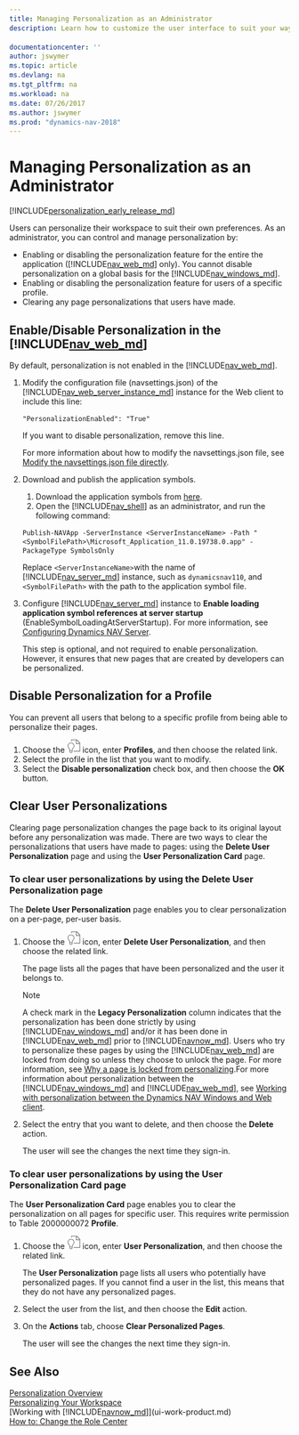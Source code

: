 ```yaml
---
title: Managing Personalization as an Administrator
description: Learn how to customize the user interface to suit your way of working.

documentationcenter: ''
author: jswymer
ms.topic: article
ms.devlang: na
ms.tgt_pltfrm: na
ms.workload: na
ms.date: 07/26/2017
ms.author: jswymer
ms.prod: "dynamics-nav-2018"
---
```

# Managing Personalization as an Administrator

[!INCLUDE[personalization_early_release_md](includes/personalization_early_release_md.md)]

Users can personalize their workspace to suit their own preferences. As an administrator, you can control and manage personalization by:

-   Enabling or disabling the personalization feature for the entire the application ([!INCLUDE[nav_web_md](includes/nav_web_md.md)] only). You cannot disable personalization on a global basis for the [!INCLUDE[nav_windows_md](includes/nav_windows_md.md)].
-   Enabling or disabling the personalization feature for users of a specific profile.
-   Clearing any page personalizations that users have made.

## <a name="EnablePersonalization"></a>Enable/Disable Personalization in the [!INCLUDE[nav_web_md](includes/nav_web_md.md)] 
By default, personalization is not enabled in the [!INCLUDE[nav_web_md](includes/nav_web_md.md)].

1.  Modify the configuration file (navsettings.json) of the [!INCLUDE[nav_web_server_instance_md](includes/nav_web_server_instance_md.md)] instance for the Web client to include this line:

    ```
    "PersonalizationEnabled": "True"
    ```

    If you want to disable personalization, remove this line.

    For more information about how to modify the navsettings.json file, see [Modify the navsettings.json file directly](https://docs.microsoft.com/en-us/dynamics-nav/configuring-microsoft-dynamics-nav-web-client-by-modifying-the-web.config-file#WebClientSettingsFile).

2. Download and publish the application symbols.

    1. Download the application symbols from [here](http://download.microsoft.com/download/C/7/9/C79AF269-A67E-4EEF-B9F2-52FAFA43E026/Microsoft_Application_11.0.19738.0.app).
    2. Open the [!INCLUDE[nav_shell](includes/nav_shell_md.md)] as an administrator, and run the following command:

    ```
    Publish-NAVApp -ServerInstance <ServerInstanceName> -Path "<SymbolFilePath>\Microsoft_Application_11.0.19738.0.app" -PackageType SymbolsOnly
    ```
    Replace `<ServerInstanceName>`with the name of [!INCLUDE[nav_server_md](includes/nav_server_md.md)] instance, such as `dynamicsnav110`, and `<SymbolFilePath>` with the path to the application symbol file.

3. Configure [!INCLUDE[nav_server_md](includes/nav_server_md.md)] instance to **Enable loading application symbol references at server startup** (EnableSymbolLoadingAtServerStartup). For more information, see [Configuring Dynamics NAV Server](https://docs.microsoft.com/en-us/dynamics-nav/configuring-microsoft-dynamics-nav-server).

    This step is optional, and not required to enable personalization. However, it ensures that new pages that are created by developers can be personalized. 

## Disable Personalization for a Profile
You can prevent all users that belong to a specific profile from being able to personalize their pages.
1.  Choose the ![Search for Page or Report](media/ui-search/search_small.png "Search for Page or Report icon") icon, enter **Profiles**, and then choose the related link.
2.  Select the profile in the list that you want to modify.
3.  Select the **Disable personalization** check box, and then choose the **OK** button.

## Clear User Personalizations
Clearing page personalization changes the page back to its original layout before any personalization was made. There are two ways to clear the personalizations that users have made to pages: using the **Delete User Personalization** page and using the **User Personalization Card** page.

### To clear user personalizations by using the Delete User Personalization page
The **Delete User Personalization** page enables you to clear personalization on a per-page, per-user basis.

1.  Choose the ![Search for Page or Report](media/ui-search/search_small.png "Search for Page or Report icon") icon, enter **Delete User Personalization**, and then choose the related link.

    The page lists all the pages that have been personalized and the user it belongs to.

    >[!NOTE]
    > A check mark in the **Legacy Personalization** column indicates that the personalization has been done strictly by using [!INCLUDE[nav_windows_md](includes/nav_windows_md.md)] and/or it has been done in [!INCLUDE[nav_web_md](includes/nav_web_md.md)] prior to [!INCLUDE[navnow_md](includes/navnow_md.md)]. Users who try to personalize these pages by using the [!INCLUDE[nav_web_md](includes/nav_web_md.md)] are locked from doing so unless they choose to unlock the page. For more information, see [Why a page is locked from personalizing](ui-personalization-locked.md).For more information about personalization between the [!INCLUDE[nav_windows_md](includes/nav_windows_md.md)] and [!INCLUDE[nav_web_md](includes/nav_web_md.md)], see [Working with personalization between the Dynamics NAV Windows and Web client](ui-personalization-overview.md#PersonalizationWinWeb).

2. Select the entry that you want to delete, and then choose the **Delete** action.

    The user will see the changes the next time they sign-in.

### To clear user personalizations by using the User Personalization Card page

The **User Personalization Card** page enables you to clear the personalization on all pages for specific user. This requires write permission to Table 2000000072 **Profile**.

1.  Choose the ![Search for Page or Report](media/ui-search/search_small.png "Search for Page or Report icon") icon, enter **User Personalization**, and then choose the related link.

    The **User Personalization** page lists all users who potentially have personalized pages. If you cannot find a user in the list, this means that they do not have any personalized pages.

2. Select the user from the list, and then choose the **Edit** action.

3.  On the **Actions** tab, choose **Clear Personalized Pages**.

    The user will see the changes the next time they sign-in.

## See Also
[Personalization Overview](ui-personalization-overview.md)  
[Personalizing Your Workspace](ui-personalization-user.md)  
[Working with [!INCLUDE[navnow_md](includes/navnow_md.md)]](ui-work-product.md)  
[How to: Change the Role Center](change-role.md)  
